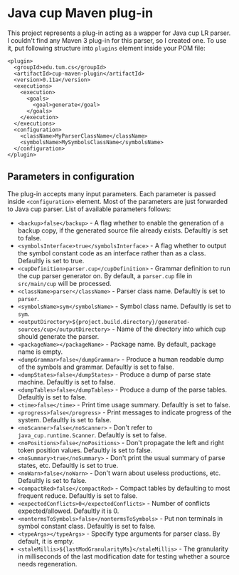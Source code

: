 Java cup Maven plug-in
======================

This project represents a plug-in acting as a wapper for Java cup LR parser. I couldn't find any Maven 3 plug-in for this parser, so I created one.
To use it, put following structure into `plugins` element inside your POM file:

```
<plugin>
  <groupId>edu.tum.cs</groupId>
  <artifactId>cup-maven-plugin</artifactId>
  <version>0.11a</version>
  <executions>
    <execution>
      <goals>
        <goal>generate</goal>
      </goals>
    </execution>
  </executions>
  <configuration>
    <className>MyParserClassName</className>
    <symbolsName>MySymbolsClassName</symbolsName>
  </configuration>
</plugin>
```

Parameters in configuration
---------------------------

The plug-in accepts many input parameters. Each parameter is passed inside `<configuration>` element. Most of the parameters are just forwarded to Java cup parser. List of available parameters follows:

* `<backup>false</backup>` - A flag whether to enable the generation of a backup copy, if the generated source file already exists. Defaultly is set
  to false.
* `<symbolsInterface>true</symbolsInterface>` - A flag whether to output the symbol constant code as an interface rather than as a class. Defaultly
  is set to true.
* `<cupDefinition>parser.cup</cupDefinition>` - Grammar definition to run the cup parser generator on. By default, a `parser.cup` file in
  `src/main/cup` will be processed.
* `<className>parser</className>` - Parser class name. Defaultly is set to `parser`.
* `<symbolsName>sym</symbolsName>` - Symbol class name. Defaultly is set to `sym`.
* `<outputDirectory>${project.build.directory}/generated-sources/cup</outputDirectory>` - Name of the directory into which cup should generate
   the parser.
* `<packageName></packageName>` - Package name. By default, package name is empty.
* `<dumpGrammar>false</dumpGrammar>` - Produce a human readable dump of the symbols and grammar. Defaultly is set to false.
* `<dumpStates>false</dumpStates>` - Produce a dump of parse state machine. Defaultly is set to false.
* `<dumpTables>false</dumpTables>` - Produce a dump of the parse tables. Defaultly is set to false.
* `<time>false</time>` - Print time usage summary. Defaultly is set to false.
* `<progress>false</progress>` - Print messages to indicate progress of the system. Defaultly is set to false.
* `<noScanner>false</noScanner>` - Don't refer to `java_cup.runtime.Scanner`. Defaultly is set to false.
* `<noPositions>false</noPositions>` - Don't propagate the left and right token position values. Defaultly is set to false.
* `<noSummary>true</noSummary>` - Don't print the usual summary of parse states, etc. Defaultly is set to true.
* `<noWarn>false</noWarn>` - Don't warn about useless productions, etc. Defaultly is set to false.
* `<compactRed>false</compactRed>` - Compact tables by defaulting to most frequent reduce. Defaultly is set to false.
* `<expectedConflicts>0</expectedConflicts>` - Number of conflicts expected/allowed. Defaultly it is 0.
* `<nontermsToSymbols>false</nontermsToSymbols>` - Put non terminals in symbol constant class. Defaultly is set to false.
* `<typeArgs></typeArgs>` - Specify type arguments for parser class. By default, it is empty.
* `<staleMillis>${lastModGranularityMs}</staleMillis>` - The granularity in milliseconds of the last modification date for testing
  whether a source needs regeneration.

